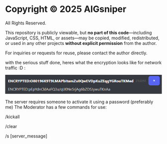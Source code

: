 # Copyright © 2025 AIGsniper

All Rights Reserved.

This repository is publicly viewable, but **no part of this code**—including JavaScript, CSS, HTML, or assets—may be copied, modified, redistributed, or used in any other projects **without explicit permission** from the author.

For inquiries or requests for reuse, please contact the author directly.

with the serious stuff done, heres what the encryption looks like for network traffic :D :

![message](message.png)

The server requires someone to activate it using a password (preferably me)
The Moderator has a few commands for use:

/kickall

/clear

/s [server_message]
